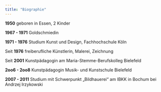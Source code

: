 ```yaml
---
title: "Biographie"
---
```


**1950** geboren in Essen, 2 Kinder

**1967 - 1971** Goldschmiedin

**1971 - 1976** Studium Kunst und Design, Fachhochschule Köln

Seit **1976** freiberufliche Künstlerin, Malerei, Zeichnung

Seit **2001** Kunstpädagogin am Maria-Stemme-Berufskolleg Bielefeld

**2oo6 - 2oo8** Kunstpädagogin Musik- und Kunstschule Bielefeld

**2007 - 2011** Studium mit Schwerpunkt „Bildhauerei“ am IBKK in Bochum bei Andrzej Irzykowski
